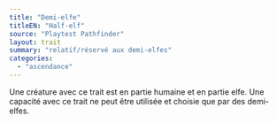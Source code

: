 ```yaml
---
title: "Demi-elfe"
titleEN: "Half-elf"
source: "Playtest Pathfinder"
layout: trait
summary: "relatif/réservé aux demi-elfes"
categories:
  - "ascendance"
---
```

Une créature avec ce trait est en partie humaine et en partie elfe. Une capacité avec ce trait ne peut être utilisée et choisie que par des demi-elfes.
